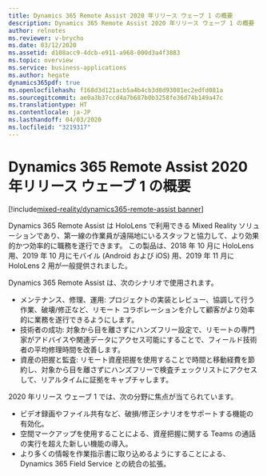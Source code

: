 ```yaml
---
title: Dynamics 365 Remote Assist 2020 年リリース ウェーブ 1 の概要
description: Dynamics 365 Remote Assist 2020 年リリース ウェーブ 1 の概要
author: relnotes
ms.reviewer: v-brycho
ms.date: 03/12/2020
ms.assetid: d108acc9-4dcb-e911-a968-000d3a4f3883
ms.topic: overview
ms.service: business-applications
ms.author: hegate
dynamics365pdf: true
ms.openlocfilehash: f168d3d121acb5a4b4cb3d8d93081ec2edfd081a
ms.sourcegitcommit: ae0a3b37ccd4a7b687b0b3258fe36d74b149a47c
ms.translationtype: HT
ms.contentlocale: ja-JP
ms.lasthandoff: 04/03/2020
ms.locfileid: "3219317"
---
```

# <a name="overview-of-dynamics-365-remote-assist-2020-release-wave-1"></a>Dynamics 365 Remote Assist 2020 年リリース ウェーブ 1 の概要
[!include[mixed-reality/dynamics365-remote-assist banner](../includes/mixed-reality/dynamics365-remote-assist.md)]

<!--overview start-->
Dynamics 365 Remote Assist は HoloLens で利用できる Mixed Reality ソリューションであり、第一線の作業員が遠隔地にいるスタッフと協力して、より効果的かつ効率的に職務を遂行できます。 この製品は、2018 年 10 月に HoloLens 用、2019 年 10 月にモバイル (Android および iOS) 用、2019 年 11 月に HoloLens 2 用が一般提供されました。

Dynamics 365 Remote Assist は、次のシナリオで使用されます。

-  メンテナンス、修理、運用: プロジェクトの実装とレビュー、協調して行う作業、破壊/修正など、リモート コラボレーションを介して顧客がより効率的に業務を遂行できるようにします。
-  技術者の成功: 対象から目を離さずにハンズフリー設定で、リモートの専門家がアドバイスや関連データにアクセス可能にすることで、フィールド技術者の平均修理時間を改善します。 
-  資産の把握と監査: リモート資産把握を使用することで時間と移動経費を節約し、対象から目を離さずにハンズフリーで検査チェックリストにアクセスして、リアルタイムに証拠をキャプチャします。

2020 年リリース ウェーブ 1 では、次の分野に焦点が当てられています。

-   ビデオ録画やファイル共有など、破損/修正シナリオをサポートする機能の有効化。
-   空間マークアップを使用することによる、資産把握に関する Teams の通話の実行を超えた新しい機能の導入。
-   より多くの情報を作業指示書に取り込めるようにすることによる、Dynamics 365 Field Service との統合の拡張。
<!--overview end-->